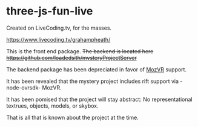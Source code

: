 # three-js-fun-live

Created on LiveCoding.tv, for the masses.

https://www.livecoding.tv/grahampheath/

This is the front end package. ~~The backend is located here https://github.com/loadedsith/mysteryProjectServer~~

The backend package has been depreciated in favor of [MozVR](mozvr.com) support.

It has been revealed that the mystery project includes rift support via -node-ovrsdk- MozVR.

It has been pomised that the project will stay abstract: No representational textrues, objects, models, or skybox.

That is all that is known about the project at the time.

